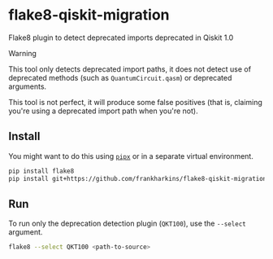 # flake8-qiskit-migration

Flake8 plugin to detect deprecated imports deprecated in Qiskit 1.0

> [!WARNING]  
> This tool only detects deprecated import paths, it does not detect use of
> deprecated methods (such as `QuantumCircuit.qasm`) or deprecated arguments.

This tool is not perfect, it will produce some false positives (that is,
claiming you're using a deprecated import path when you're not).

## Install

You might want to do this using [`pipx`](https://github.com/pypa/pipx) or in a
separate virtual environment.

```sh
pip install flake8
pip install git+https://github.com/frankharkins/flake8-qiskit-migration
```

## Run

To run only the deprecation detection plugin (`QKT100`), use the `--select`
argument.

```sh
flake8 --select QKT100 <path-to-source>
```
